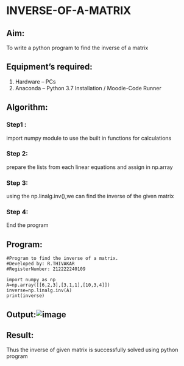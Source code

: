 # INVERSE-OF-A-MATRIX
## Aim:
To write a python program to find the inverse of a matrix
## Equipment’s required:
1. 	Hardware – PCs
2. 	Anaconda – Python 3.7 Installation / Moodle-Code Runner
## Algorithm:
### Step1 :
import numpy module to use the built in functions for calculations
### Step 2:
prepare the lists from each linear equations and assign in np.array
### Step 3:
using the np.linalg.inv(),we can find the inverse of the given matrix
### Step 4:
End the program

## Program:
```
#Program to find the inverse of a matrix.
#Developed by: R.THIVAKAR
#RegisterNumber: 212222240109
```
```
import numpy as np
A=np.array([[6,2,3],[3,1,1],[10,3,4]])
inverse=np.linalg.inv(A)
print(inverse)
```
## Output:![image](https://github.com/ThivakarR/INVERSE-OF-A-MATRIX/assets/118707074/ef702951-c9d8-4bb3-b982-1e38364e2ce9)

## Result:
Thus the inverse of given matrix is successfully solved using python program

